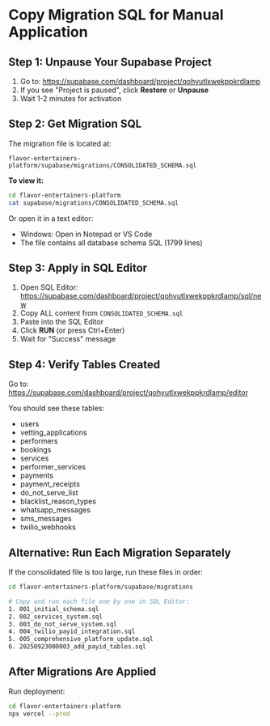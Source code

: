 # Copy Migration SQL for Manual Application

## Step 1: Unpause Your Supabase Project

1. Go to: https://supabase.com/dashboard/project/qohyutlxwekppkrdlamp
2. If you see "Project is paused", click **Restore** or **Unpause**
3. Wait 1-2 minutes for activation

## Step 2: Get Migration SQL

The migration file is located at:
```
flavor-entertainers-platform/supabase/migrations/CONSOLIDATED_SCHEMA.sql
```

**To view it:**
```bash
cd flavor-entertainers-platform
cat supabase/migrations/CONSOLIDATED_SCHEMA.sql
```

Or open it in a text editor:
- Windows: Open in Notepad or VS Code
- The file contains all database schema SQL (1799 lines)

## Step 3: Apply in SQL Editor

1. Open SQL Editor: https://supabase.com/dashboard/project/qohyutlxwekppkrdlamp/sql/new
2. Copy ALL content from `CONSOLIDATED_SCHEMA.sql`
3. Paste into the SQL Editor
4. Click **RUN** (or press Ctrl+Enter)
5. Wait for "Success" message

## Step 4: Verify Tables Created

Go to: https://supabase.com/dashboard/project/qohyutlxwekppkrdlamp/editor

You should see these tables:
- users
- vetting_applications
- performers
- bookings
- services
- performer_services
- payments
- payment_receipts
- do_not_serve_list
- blacklist_reason_types
- whatsapp_messages
- sms_messages
- twilio_webhooks

## Alternative: Run Each Migration Separately

If the consolidated file is too large, run these files in order:

```bash
cd flavor-entertainers-platform/supabase/migrations

# Copy and run each file one by one in SQL Editor:
1. 001_initial_schema.sql
2. 002_services_system.sql
3. 003_do_not_serve_system.sql
4. 004_twilio_payid_integration.sql
5. 005_comprehensive_platform_update.sql
6. 20250923000003_add_payid_tables.sql
```

## After Migrations Are Applied

Run deployment:
```bash
cd flavor-entertainers-platform
npx vercel --prod
```
